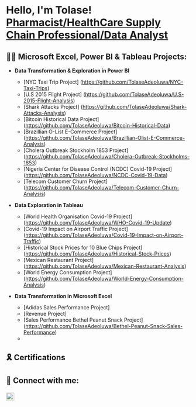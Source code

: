 <h1>Hello, I'm Tolase! <br/><a href="https://github.com/TolaseAdeoluwa/</a>, <a href="https://www.linkedin.com/in/tolaseadeoluwa/">Pharmacist/HealthCare Supply Chain Professional/Data Analyst</a>

<h2>👨‍💻 Microsoft Excel, Power BI & Tableau Projects:</h2>

- <b>Data Transformation & Exploration in Power BI</b>
  - [NYC Taxi Trip Project] (https://github.com/TolaseAdeoluwa/NYC-Taxi-Trips)
  - [U.S 2015 Flight Project] (https://github.com/TolaseAdeoluwa/U.S-2015-Flight-Analysis)
  - [Shark Attacks Project] (https://github.com/TolaseAdeoluwa/Shark-Attacks-Analysis)
  - [Bitcoin Historical Data Project] (https://github.com/TolaseAdeoluwa/Bitcoin-Historical-Data)
  - [Brazillian O-List E-Commerce Project] (https://github.com/TolaseAdeoluwa/Brazillian-Olist-E-Commerce-Analysis)
  - [Cholera Outbreak Stockholm 1853 Project] (https://github.com/TolaseAdeoluwa/Cholera-Outbreak-Stockholms-1853)
  - [Nigeria Center for Disease Control (NCDC) Covid-19 Project] (https://github.com/TolaseAdeoluwa/NCDC-Covid-19-Data)
  - [Telecom Customer Churn Project] (https://github.com/TolaseAdeoluwa/Telecom-Customer-Churn-Analysis)
  
- <b>Data Exploration in Tableau</b>
  - [World Health Organisation Covid-19 Project] (https://github.com/TolaseAdeoluwa/WHO-Covid-19-Update)
  - [Covid-19 Impact on Airport Traffic Project] (https://github.com/TolaseAdeoluwa/Covid-19-Impact-on-Airport-Traffic)
  - [Historical Stock Prices for 10 Blue Chips Project] (https://github.com/TolaseAdeoluwa/Historical-Stock-Prices)
  - [Mexican Restaurant Project] (https://github.com/TolaseAdeoluwa/Mexican-Restaurant-Analysis)
  - [World Energy Consumption Project] (https://github.com/TolaseAdeoluwa/World-Energy-Consumption-Analysis)
  
- <b>Data Transformation in Microsoft Excel</b>
  - [Adidas Sales Performance Project]
  - [Revenue Project]
  - [Sales Performance Bethel Peanut Snack Project] (https://github.com/TolaseAdeoluwa/Bethel-Peanut-Snack-Sales-Performance)
  - 
<h2> 🎗️  Certifications
<h2> 🤳 Connect with me:


  [<img align= "left" alt="TolaseAdeoluwa | LinkedIn" width="22px" src="https://cdn.jsdelivr.net/npm/simple-icons@v3/icons/linkedin.svg" />][linkedin]

[twitter]: https://twitter.com/joshmadakor
[youtube]: https://www.youtube.com/c/joshmadakor
[instagram]: https://www.instagram.com/joshmadakor/
[linkedin]: https://linkedin.com/in/joshmadakor

<!--
**joshmadakor1/joshmadakor1** is a ✨ _special_ ✨ repository because its `README.md` (this file) appears on your GitHub profile.

Here are some ideas to get you started:

- 🔭 I’m currently working on ...
- 🌱 I’m currently learning ...
- 👯 I’m looking to collaborate on ...
- 🤔 I’m looking for help with ...
- 💬 Ask me about ...
- 📫 How to reach me: ...
- 😄 Pronouns: ...
- ⚡ Fun fact: ...
-->
